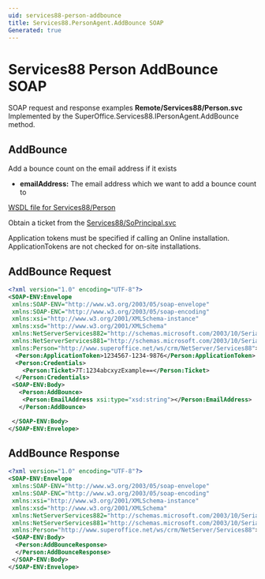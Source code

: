 ```yaml
---
uid: services88-person-addbounce
title: Services88.PersonAgent.AddBounce SOAP
Generated: true
---
```


# Services88 Person AddBounce SOAP

SOAP request and response examples **Remote/Services88/Person.svc**
Implemented by the <see cref="M:SuperOffice.Services88.IPersonAgent.AddBounce">SuperOffice.Services88.IPersonAgent.AddBounce</see> method.

## AddBounce

Add a bounce count on the email address if it exists

* **emailAddress:** The email address which we want to add a bounce count to



[WSDL file for Services88/Person](../Services88-Person.md)

Obtain a ticket from the [Services88/SoPrincipal.svc](../SoPrincipal/SoPrincipal.md)

Application tokens must be specified if calling an Online installation. ApplicationTokens are not checked for on-site installations.

## AddBounce Request

```xml
<?xml version="1.0" encoding="UTF-8"?>
<SOAP-ENV:Envelope
 xmlns:SOAP-ENV="http://www.w3.org/2003/05/soap-envelope"
 xmlns:SOAP-ENC="http://www.w3.org/2003/05/soap-encoding"
 xmlns:xsi="http://www.w3.org/2001/XMLSchema-instance"
 xmlns:xsd="http://www.w3.org/2001/XMLSchema"
 xmlns:NetServerServices882="http://schemas.microsoft.com/2003/10/Serialization/Arrays"
 xmlns:NetServerServices881="http://schemas.microsoft.com/2003/10/Serialization/"
 xmlns:Person="http://www.superoffice.net/ws/crm/NetServer/Services88">
  <Person:ApplicationToken>1234567-1234-9876</Person:ApplicationToken>
  <Person:Credentials>
    <Person:Ticket>7T:1234abcxyzExample==</Person:Ticket>
  </Person:Credentials>
 <SOAP-ENV:Body>
   <Person:AddBounce>
    <Person:EmailAddress xsi:type="xsd:string"></Person:EmailAddress>
   </Person:AddBounce>

 </SOAP-ENV:Body>
</SOAP-ENV:Envelope>

```


## AddBounce Response

```xml
<?xml version="1.0" encoding="UTF-8"?>
<SOAP-ENV:Envelope
 xmlns:SOAP-ENV="http://www.w3.org/2003/05/soap-envelope"
 xmlns:SOAP-ENC="http://www.w3.org/2003/05/soap-encoding"
 xmlns:xsi="http://www.w3.org/2001/XMLSchema-instance"
 xmlns:xsd="http://www.w3.org/2001/XMLSchema"
 xmlns:NetServerServices882="http://schemas.microsoft.com/2003/10/Serialization/Arrays"
 xmlns:NetServerServices881="http://schemas.microsoft.com/2003/10/Serialization/"
 xmlns:Person="http://www.superoffice.net/ws/crm/NetServer/Services88">
 <SOAP-ENV:Body>
  <Person:AddBounceResponse>
  </Person:AddBounceResponse>
 </SOAP-ENV:Body>
</SOAP-ENV:Envelope>

```

